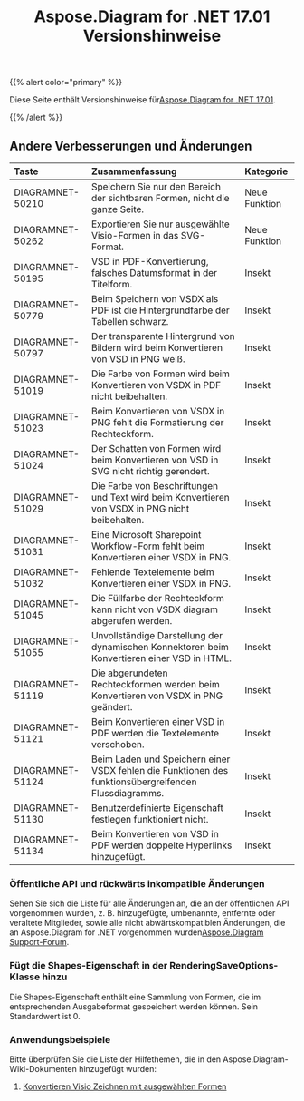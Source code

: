 ﻿---
title: Aspose.Diagram for .NET 17.01 Versionshinweise
type: docs
weight: 120
url: /de/net/aspose-diagram-for-net-17-01-release-notes/
---
{{% alert color="primary" %}} 

Diese Seite enthält Versionshinweise für[Aspose.Diagram for .NET 17.01](https://www.nuget.org/packages/Aspose.Diagram/17.1.0).

{{% /alert %}} 
## **Andere Verbesserungen und Änderungen**

|**Taste**|**Zusammenfassung**|**Kategorie**|
|:- |:- |:- |
|DIAGRAMNET-50210|Speichern Sie nur den Bereich der sichtbaren Formen, nicht die ganze Seite.|Neue Funktion|
|DIAGRAMNET-50262|Exportieren Sie nur ausgewählte Visio-Formen in das SVG-Format.|Neue Funktion|
|DIAGRAMNET-50195|VSD in PDF-Konvertierung, falsches Datumsformat in der Titelform.|Insekt|
|DIAGRAMNET-50779|Beim Speichern von VSDX als PDF ist die Hintergrundfarbe der Tabellen schwarz.|Insekt|
|DIAGRAMNET-50797|Der transparente Hintergrund von Bildern wird beim Konvertieren von VSD in PNG weiß.|Insekt|
|DIAGRAMNET-51019|Die Farbe von Formen wird beim Konvertieren von VSDX in PDF nicht beibehalten.|Insekt|
|DIAGRAMNET-51023|Beim Konvertieren von VSDX in PNG fehlt die Formatierung der Rechteckform.|Insekt|
|DIAGRAMNET-51024|Der Schatten von Formen wird beim Konvertieren von VSD in SVG nicht richtig gerendert.|Insekt|
|DIAGRAMNET-51029|Die Farbe von Beschriftungen und Text wird beim Konvertieren von VSDX in PNG nicht beibehalten.|Insekt|
|DIAGRAMNET-51031|Eine Microsoft Sharepoint Workflow-Form fehlt beim Konvertieren einer VSDX in PNG.|Insekt|
|DIAGRAMNET-51032|Fehlende Textelemente beim Konvertieren einer VSDX in PNG.|Insekt|
|DIAGRAMNET-51045|Die Füllfarbe der Rechteckform kann nicht von VSDX diagram abgerufen werden.|Insekt|
|DIAGRAMNET-51055|Unvollständige Darstellung der dynamischen Konnektoren beim Konvertieren einer VSD in HTML.|Insekt|
|DIAGRAMNET-51119|Die abgerundeten Rechteckformen werden beim Konvertieren von VSDX in PNG geändert.|Insekt|
|DIAGRAMNET-51121|Beim Konvertieren einer VSD in PDF werden die Textelemente verschoben.|Insekt|
|DIAGRAMNET-51124|Beim Laden und Speichern einer VSDX fehlen die Funktionen des funktionsübergreifenden Flussdiagramms.|Insekt|
|DIAGRAMNET-51130|Benutzerdefinierte Eigenschaft festlegen funktioniert nicht.|Insekt|
|DIAGRAMNET-51134|Beim Konvertieren von VSD in PDF werden doppelte Hyperlinks hinzugefügt.|Insekt|
### **Öffentliche API und rückwärts inkompatible Änderungen**
Sehen Sie sich die Liste für alle Änderungen an, die an der öffentlichen API vorgenommen wurden, z. B. hinzugefügte, umbenannte, entfernte oder veraltete Mitglieder, sowie alle nicht abwärtskompatiblen Änderungen, die an Aspose.Diagram for .NET vorgenommen wurden[Aspose.Diagram Support-Forum](https://forum.aspose.com/c/diagram/17).
### **Fügt die Shapes-Eigenschaft in der RenderingSaveOptions-Klasse hinzu**
Die Shapes-Eigenschaft enthält eine Sammlung von Formen, die im entsprechenden Ausgabeformat gespeichert werden können. Sein Standardwert ist 0.
### **Anwendungsbeispiele**
Bitte überprüfen Sie die Liste der Hilfethemen, die in den Aspose.Diagram-Wiki-Dokumenten hinzugefügt wurden:

1. [Konvertieren Visio Zeichnen mit ausgewählten Formen](https://docs.aspose.com/diagram/net/convert-visio-to-pdf/)

